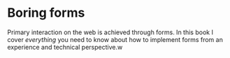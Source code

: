 # Boring forms

Primary interaction on the web is achieved through forms. In this book I cover *everything* you need to know about how to implement forms from an experience and technical perspective.w